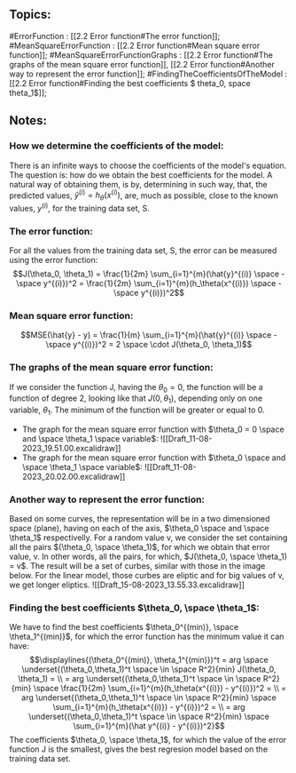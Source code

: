 ## Topics:
#ErrorFunction : [[2.2 Error function#The error function]];
#MeanSquareErrorFunction : [[2.2 Error function#Mean square error function]];
#MeanSquareErrorFunctionGraphs : [[2.2 Error function#The graphs of the mean square error function]], [[2.2 Error function#Another way to represent the error function]];
#FindingTheCoefficientsOfTheModel : [[2.2 Error function#Finding the best coefficients $ theta_0, space theta_1$]];

## Notes:

### How we determine the coefficients of the model:
There is an infinite ways to choose the coefficients of the model's equation.
The question is: how do we obtain the best coefficients for the model. A natural way of obtaining them, is by, determining in such way, that, the predicted values, $\hat{y}^{(i)} = h_\theta(x^{(i)})$, are, much as possible, close to the known values, $y^{(i)}$, for the training data set, S.

### The error function:
For all the values from the training data set, S, the error can be measured using the error function:
$$J(\theta_0, \theta_1) = \frac{1}{2m} \sum_{i=1}^{m}(\hat{y}^{(i)} \space - \space y^{(i)})^2 = \frac{1}{2m} \sum_{i=1}^{m}(h_\theta(x^{(i)}) \space - \space y^{(i)})^2$$

### Mean square error function:
$$MSE(\hat{y} - y) = \frac{1}{m} \sum_{i=1}^{m}(\hat{y}^{(i)} \space - \space y^{(i)})^2 = 2 \space \cdot J(\theta_0, \theta_1)$$

### The graphs of the mean square error function:
If we consider the function J, having the $\theta_0 = 0$, the function will be a function of degree 2, looking like that $J(0,\theta_1)$, depending only on one variable, $\theta_1$. The minimum of the function will be greater or equal to 0.
- The graph for the mean square error function with $\theta_0 = 0 \space and \space \theta_1 \space variable$:
![[Draft_11-08-2023_19.51.00.excalidraw]]
- The graph for the mean square error function with $\theta_0 \space and \space \theta_1 \space variable$:
![[Draft_11-08-2023_20.02.00.excalidraw]]

### Another way to represent the error function:
Based on some curves, the representation will be in a two dimensioned space (plane), having on each of the axis, $\theta_0 \space and \space \theta_1$ respectivelly. For a random value v, we consider the set containing all the pairs $(\theta_0, \space \theta_1)$, for which we obtain that error value, v. In other words, all the pairs, for which, $J(\theta_0, \space \theta_1) = v$. The result will be a set of curbes, similar with those in the image below. For the linear model, those curbes are eliptic and for big values of v, we get longer eliptics.
![[Draft_15-08-2023_13.55.33.excalidraw]]

### Finding the best coefficients $\theta_0, \space \theta_1$:
We have to find the best coefficients $\theta_0^{(min)}, \space \theta_1^{(min)}$, for which the error function has the minimum value it can have:
$$\displaylines{(\theta_0^{(min)}, \theta_1^{(min)})^t = arg \space \underset{(\theta_0,\theta_1)^t \space \in \space R^2}{min} J(\theta_0, \theta_1) = \\ = arg \underset{(\theta_0,\theta_1)^t \space \in \space R^2}{min} \space \frac{1}{2m} \sum_{i=1}^{m}(h_\theta(x^{(i)}) - y^{(i)})^2 = \\ = arg \underset{(\theta_0,\theta_1)^t \space \in \space R^2}{min} \space \sum_{i=1}^{m}(h_\theta(x^{(i)}) - y^{(i)})^2 = \\ = arg \underset{(\theta_0,\theta_1)^t \space \in \space R^2}{min} \space \sum_{i=1}^{m}(\hat y^{(i)} - y^{(i)})^2}$$
The coefficients $\theta_0, \space \theta_1$, for which the value of the error function J is the smallest, gives the best regresion model based on the training data set.